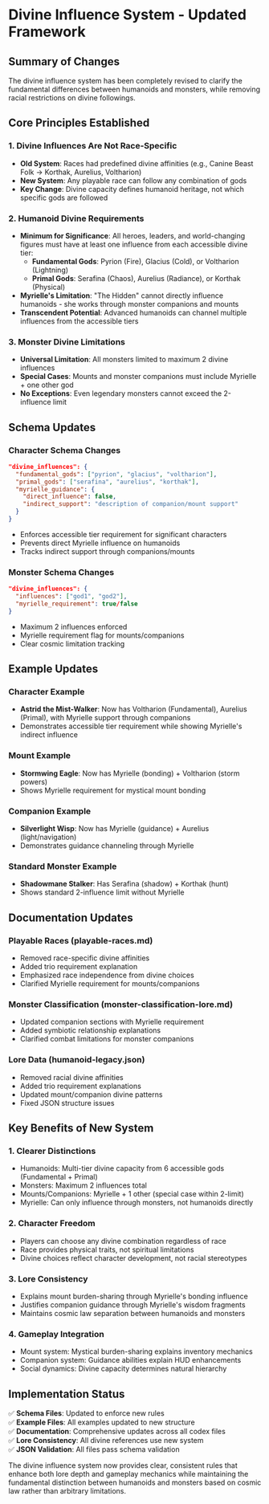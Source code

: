 # Divine Influence System - Updated Framework

## Summary of Changes

The divine influence system has been completely revised to clarify the fundamental differences between humanoids and monsters, while removing racial restrictions on divine followings.

## Core Principles Established

### **1. Divine Influences Are Not Race-Specific**
- **Old System**: Races had predefined divine affinities (e.g., Canine Beast Folk → Korthak, Aurelius, Voltharion)
- **New System**: Any playable race can follow any combination of gods
- **Key Change**: Divine capacity defines humanoid heritage, not which specific gods are followed

### **2. Humanoid Divine Requirements**
- **Minimum for Significance**: All heroes, leaders, and world-changing figures must have at least one influence from each accessible divine tier:
  - **Fundamental Gods**: Pyrion (Fire), Glacius (Cold), or Voltharion (Lightning)
  - **Primal Gods**: Serafina (Chaos), Aurelius (Radiance), or Korthak (Physical)
- **Myrielle's Limitation**: "The Hidden" cannot directly influence humanoids - she works through monster companions and mounts
- **Transcendent Potential**: Advanced humanoids can channel multiple influences from the accessible tiers

### **3. Monster Divine Limitations**
- **Universal Limitation**: All monsters limited to maximum 2 divine influences
- **Special Cases**: Mounts and monster companions must include Myrielle + one other god
- **No Exceptions**: Even legendary monsters cannot exceed the 2-influence limit

## Schema Updates

### **Character Schema Changes**
```json
"divine_influences": {
  "fundamental_gods": ["pyrion", "glacius", "voltharion"],
  "primal_gods": ["serafina", "aurelius", "korthak"],
  "myrielle_guidance": {
    "direct_influence": false,
    "indirect_support": "description of companion/mount support"
  }
}
```
- Enforces accessible tier requirement for significant characters
- Prevents direct Myrielle influence on humanoids
- Tracks indirect support through companions/mounts

### **Monster Schema Changes**
```json
"divine_influences": {
  "influences": ["god1", "god2"],
  "myrielle_requirement": true/false
}
```
- Maximum 2 influences enforced
- Myrielle requirement flag for mounts/companions
- Clear cosmic limitation tracking

## Example Updates

### **Character Example**
- **Astrid the Mist-Walker**: Now has Voltharion (Fundamental), Aurelius (Primal), with Myrielle support through companions
- Demonstrates accessible tier requirement while showing Myrielle's indirect influence

### **Mount Example** 
- **Stormwing Eagle**: Now has Myrielle (bonding) + Voltharion (storm powers)
- Shows Myrielle requirement for mystical mount bonding

### **Companion Example**
- **Silverlight Wisp**: Now has Myrielle (guidance) + Aurelius (light/navigation)
- Demonstrates guidance channeling through Myrielle

### **Standard Monster Example**
- **Shadowmane Stalker**: Has Serafina (shadow) + Korthak (hunt)
- Shows standard 2-influence limit without Myrielle

## Documentation Updates

### **Playable Races (playable-races.md)**
- Removed race-specific divine affinities
- Added trio requirement explanation
- Emphasized race independence from divine choices
- Clarified Myrielle requirement for mounts/companions

### **Monster Classification (monster-classification-lore.md)**
- Updated companion sections with Myrielle requirement
- Added symbiotic relationship explanations
- Clarified combat limitations for monster companions

### **Lore Data (humanoid-legacy.json)**
- Removed racial divine affinities
- Added trio requirement explanations
- Updated mount/companion divine patterns
- Fixed JSON structure issues

## Key Benefits of New System

### **1. Clearer Distinctions**
- Humanoids: Multi-tier divine capacity from 6 accessible gods (Fundamental + Primal)
- Monsters: Maximum 2 influences total
- Mounts/Companions: Myrielle + 1 other (special case within 2-limit)
- Myrielle: Can only influence through monsters, not humanoids directly

### **2. Character Freedom**
- Players can choose any divine combination regardless of race
- Race provides physical traits, not spiritual limitations
- Divine choices reflect character development, not racial stereotypes

### **3. Lore Consistency**
- Explains mount burden-sharing through Myrielle's bonding influence
- Justifies companion guidance through Myrielle's wisdom fragments
- Maintains cosmic law separation between humanoids and monsters

### **4. Gameplay Integration**
- Mount system: Mystical burden-sharing explains inventory mechanics
- Companion system: Guidance abilities explain HUD enhancements
- Social dynamics: Divine capacity determines natural hierarchy

## Implementation Status

✅ **Schema Files**: Updated to enforce new rules  
✅ **Example Files**: All examples updated to new structure  
✅ **Documentation**: Comprehensive updates across all codex files  
✅ **Lore Consistency**: All divine references use new system  
✅ **JSON Validation**: All files pass schema validation

The divine influence system now provides clear, consistent rules that enhance both lore depth and gameplay mechanics while maintaining the fundamental distinction between humanoids and monsters based on cosmic law rather than arbitrary limitations.

